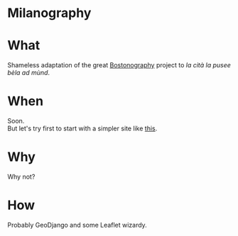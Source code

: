Milanography
============

# What
Shameless adaptation of the great [Bostonography](http://bostonography.com/neighborhoods/) project to *la cità la pusee bèla ad mùnd*.  

# When
Soon.  
But let's try first to start with a simpler site like [this](http://www.cityplanner.it/experiment_host/php/ol3_draw_save/draw-feature_mod1.php).

# Why
Why not?

# How
Probably GeoDjango and some Leaflet wizardy.


